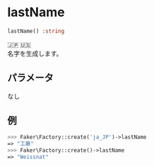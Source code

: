 # lastName
```php
lastName() :string
```
:jp: :us:  
名字を生成します。

## パラメータ
なし

## 例
```php
>>> Faker\Factory::create('ja_JP')->lastName
=> "工藤"
>>> Faker\Factory::create()->lastName
=> "Weissnat"
```
